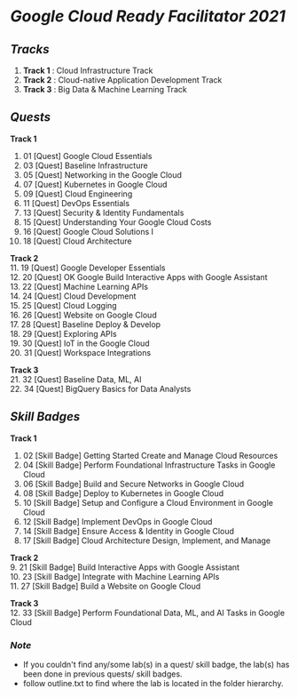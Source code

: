 # ***Google Cloud Ready Facilitator 2021***

## *Tracks*
 1. **Track 1** : Cloud Infrastructure Track
 2. **Track 2** : Cloud-native Application Development Track
 3. **Track 3** : Big Data & Machine Learning Track

## *Quests*
**Track 1**  
 1. 01 [Quest] Google Cloud Essentials
 2. 03 [Quest] Baseline Infrastructure
 3. 05 [Quest] Networking in the Google Cloud
 4. 07 [Quest] Kubernetes in Google Cloud
 5. 09 [Quest] Cloud Engineering
 6. 11 [Quest] DevOps Essentials
 7. 13 [Quest] Security & Identity Fundamentals
 8. 15 [Quest] Understanding Your Google Cloud Costs
 9. 16 [Quest] Google Cloud Solutions I
 10. 18 [Quest] Cloud Architecture

**Track 2**  
 11. 19 [Quest] Google Developer Essentials  
 12. 20 [Quest] OK Google Build Interactive Apps with Google Assistant  
 13. 22 [Quest] Machine Learning APIs  
 14. 24 [Quest] Cloud Development  
 15. 25 [Quest] Cloud Logging  
 16. 26 [Quest] Website on Google Cloud  
 17. 28 [Quest] Baseline Deploy & Develop  
 18. 29 [Quest] Exploring APIs  
 19. 30 [Quest] IoT in the Google Cloud  
 20. 31 [Quest] Workspace Integrations  

**Track 3**  
 21. 32 [Quest] Baseline Data, ML, AI  
 22. 34 [Quest] BigQuery Basics for Data Analysts  


## *Skill Badges*
**Track 1**  
 1. 02 [Skill Badge] Getting Started Create and Manage Cloud Resources
 2. 04 [Skill Badge] Perform Foundational Infrastructure Tasks in Google Cloud
 3. 06 [Skill Badge] Build and Secure Networks in Google Cloud
 4. 08 [Skill Badge] Deploy to Kubernetes in Google Cloud
 5. 10 [Skill Badge] Setup and Configure a Cloud Environment in Google Cloud
 6. 12 [Skill Badge] Implement DevOps in Google Cloud
 7. 14 [Skill Badge] Ensure Access & Identity in Google Cloud
 8. 17 [Skill Badge] Cloud Architecture Design, Implement, and Manage

**Track 2**  
 9. 21 [Skill Badge] Build Interactive Apps with Google Assistant  
 10. 23 [Skill Badge] Integrate with Machine Learning APIs  
 11. 27 [Skill Badge] Build a Website on Google Cloud  

**Track 3**  
 12. 33 [Skill Badge] Perform Foundational Data, ML, and AI Tasks in Google Cloud  


### *Note*
 - If you couldn't find any/some lab(s) in a quest/ skill badge, the lab(s) has been done in previous quests/ skill badges.
 - follow outline.txt to find where the lab is located in the folder hierarchy.
